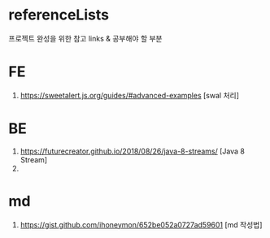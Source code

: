 # referenceLists
프로젝트 완성을 위한 참고 links &amp; 공부해야 할 부분

# FE
1. https://sweetalert.js.org/guides/#advanced-examples [swal 처리]

# BE
1. https://futurecreator.github.io/2018/08/26/java-8-streams/ [Java 8 Stream]
2. 

# md
1. https://gist.github.com/ihoneymon/652be052a0727ad59601 [md 작성법]
